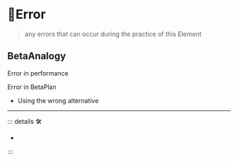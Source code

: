 # 🔻<via>Error</via>

> any errors that can occur during the practice of this Element

## <beta>BetaAnalogy</beta>

Error in performance

Error in BetaPlan

- Using the wrong alternative

---

<!-- =================================================== -->
<!-- =================================================== -->
<!-- =================================================== -->
<!-- =================================================== -->
<!-- =================================================== -->
::: details 🛠

-

:::
